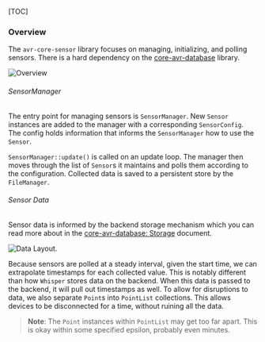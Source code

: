 [TOC]

### Overview

The `avr-core-sensor` library focuses on managing, initializing, and polling sensors. There is a hard dependency on the [core-avr-database](core-avr-database.md) library.

![Overview](https://www.lucidchart.com/publicSegments/view/de06df27-7ea7-4b5e-8841-cf43785dda7b/image.png)

###### SensorManager

The entry point for managing sensors is `SensorManager`. New `Sensor` instances are added to the manager with a corresponding `SensorConfig`. The config holds information that informs the `SensorManager` how to use the `Sensor`.

`SensorManager::update()` is called on an update loop. The manager then moves through the list of `Sensor`s it maintains and polls them according to the configuration. Collected data is saved to a persistent store by the `FileManager`.


###### Sensor Data

Sensor data is informed by the backend storage mechanism which you can read more about in the [core-avr-database: Storage](core-avr-database.storage.md) document.

![Data Layout.](https://www.lucidchart.com/publicSegments/view/77f88ead-2daa-4ba4-a37f-085c02dca509/image.png)

Because sensors are polled at a steady interval, given the start time, we can extrapolate timestamps for each collected value. This is notably different than how `Whisper` stores data on the backend. When this data is passed to the backend, it will pull out timestamps as well. To allow for disruptions to data, we also separate `Point`s into `PointList` collections. This allows devices to be disconnected for a time, without ruining all the data.

> **Note**: The `Point` instances within `PointList` may get too far apart. This is okay within some specified epsilon, probably even minutes.